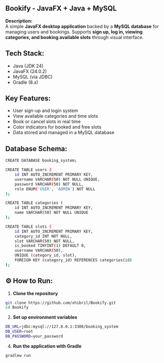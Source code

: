 ## Bookify - JavaFX + Java + MySQL

**Description:**  
A simple **JavaFX desktop application** backed by a **MySQL database** for managing users and bookings.
Supports **sign up, log in, viewing categories, and booking available slots** through visual interface.

## Tech Stack:
- Java (JDK 24)
- JavaFX (24.0.2)
- MySQL (via JDBC)
- Gradle (8.x)

## Key Features:
- User sign-up and login system  
- View available categories and time slots  
- Book or cancel slots in real time  
- Color indicators for booked and free slots  
- Data stored and managed in a MySQL database  

## Database Schema:
```bash
CREATE DATABASE booking_system;

CREATE TABLE users (
    id INT AUTO_INCREMENT PRIMARY KEY,
    username VARCHAR(50) NOT NULL UNIQUE,
    password VARCHAR(50) NOT NULL,
    role ENUM('USER', 'ADMIN') NOT NULL
);

CREATE TABLE categories (
    id INT AUTO_INCREMENT PRIMARY KEY,
    name VARCHAR(50) NOT NULL UNIQUE
);

CREATE TABLE slots (
    id INT AUTO_INCREMENT PRIMARY KEY,
    category_id INT NOT NULL,
    slot VARCHAR(50) NOT NULL,
    is_booked TINYINT(1) DEFAULT 0,
    username VARCHAR(50),
    UNIQUE (category_id, slot),
    FOREIGN KEY (category_id) REFERENCES categories(id)
);
```

## ⚙️ How to Run: 

1. **Clone the repository**
 ```bash
git clone https://github.com/xhibril/Bookify.git
cd Bookify
 ```
  
2. **Set up environment variables**
```bash
DB_URL=jdbc:mysql://127.0.0.1:3306/booking_system
DB_USER=root
DB_PASSWORD=your_password
```

4. **Run the application with Gradle**
```bash
gradlew run
```

